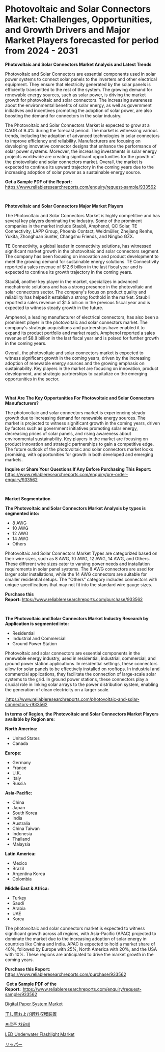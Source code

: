 <p><h1>Photovoltaic and Solar Connectors Market: Challenges, Opportunities, and Growth Drivers and Major Market Players forecasted for period from 2024 - 2031</h1></p><p><strong>Photovoltaic and Solar Connectors Market Analysis and Latest Trends</strong></p>
<p><p>Photovoltaic and Solar Connectors are essential components used in solar power systems to connect solar panels to the inverters and other electrical equipment. They ensure that electricity generated by the solar panels is efficiently transmitted to the rest of the system. The growing demand for renewable energy sources, such as solar power, is driving the market growth for photovoltaic and solar connectors. The increasing awareness about the environmental benefits of solar energy, as well as government initiatives and incentives promoting the adoption of solar power, are also boosting the demand for connectors in the solar industry.</p><p>The Photovoltaic and Solar Connectors Market is expected to grow at a CAGR of 9.4% during the forecast period. The market is witnessing various trends, including the adoption of advanced technologies in solar connectors to improve efficiency and reliability. Manufacturers are focusing on developing innovative connector designs that enhance the performance of solar power systems. Moreover, the increasing investments in solar energy projects worldwide are creating significant opportunities for the growth of the photovoltaic and solar connectors market. Overall, the market is expected to continue its upward trajectory in the coming years due to the increasing adoption of solar power as a sustainable energy source.</p></p>
<p><strong>Get a Sample PDF of the Report:&nbsp;</strong> <a href="https://www.reliableresearchreports.com/enquiry/request-sample/933562">https://www.reliableresearchreports.com/enquiry/request-sample/933562</a></p>
<p>&nbsp;</p>
<p><strong>Photovoltaic and Solar Connectors Major Market Players</strong></p>
<p><p>The Photovoltaic and Solar Connectors Market is highly competitive and has several key players dominating the industry. Some of the prominent companies in the market include Staubli, Amphenol, QC Solar, TE Connectivity, LAPP Group, Phoenix Contact, Weidmüller, Zhejiang Renhe, Yukita, Zhonghuan Sunter, Changshu Friends, and Ningbo GZX.</p><p>TE Connectivity, a global leader in connectivity solutions, has witnessed significant market growth in the photovoltaic and solar connectors segment. The company has been focusing on innovation and product development to meet the growing demand for sustainable energy solutions. TE Connectivity reported a sales revenue of $12.6 billion in the last fiscal year and is expected to continue its growth trajectory in the coming years.</p><p>Staubli, another key player in the market, specializes in advanced mechatronic solutions and has a strong presence in the photovoltaic and solar connectors sector. The company's focus on product quality and reliability has helped it establish a strong foothold in the market. Staubli reported a sales revenue of $1.5 billion in the previous fiscal year and is expected to witness steady growth in the future.</p><p>Amphenol, a leading manufacturer of electrical connectors, has also been a prominent player in the photovoltaic and solar connectors market. The company's strategic acquisitions and partnerships have enabled it to expand its product portfolio and market reach. Amphenol reported a sales revenue of $8.8 billion in the last fiscal year and is poised for further growth in the coming years.</p><p>Overall, the photovoltaic and solar connectors market is expected to witness significant growth in the coming years, driven by the increasing adoption of renewable energy sources and the growing emphasis on sustainability. Key players in the market are focusing on innovation, product development, and strategic partnerships to capitalize on the emerging opportunities in the sector.</p></p>
<p>&nbsp;</p>
<p><strong>What Are The Key Opportunities For Photovoltaic and Solar Connectors Manufacturers?</strong></p>
<p><p>The photovoltaic and solar connectors market is experiencing steady growth due to increasing demand for renewable energy sources. The market is projected to witness significant growth in the coming years, driven by factors such as government initiatives promoting solar energy, decreasing prices of solar panels, and rising awareness about environmental sustainability. Key players in the market are focusing on product innovation and strategic partnerships to gain a competitive edge. The future outlook of the photovoltaic and solar connectors market looks promising, with opportunities for growth in both developed and emerging markets.</p></p>
<p><strong>Inquire or Share Your Questions If Any Before Purchasing This Report:</strong> <a href="https://www.reliableresearchreports.com/enquiry/pre-order-enquiry/933562">https://www.reliableresearchreports.com/enquiry/pre-order-enquiry/933562</a></p>
<p>&nbsp;</p>
<p><strong>Market Segmentation</strong></p>
<p><strong>The Photovoltaic and Solar Connectors Market Analysis by types is segmented into:</strong></p>
<p><ul><li>8 AWG</li><li>10 AWG</li><li>12 AWG</li><li>14 AWG</li><li>Others</li></ul></p>
<p><p>Photovoltaic and Solar Connectors Market Types are categorized based on their wire sizes, such as 8 AWG, 10 AWG, 12 AWG, 14 AWG, and Others. These different wire sizes cater to varying power needs and installation requirements in solar panel systems. The 8 AWG connectors are used for larger solar installations, while the 14 AWG connectors are suitable for smaller residential setups. The "Others" category includes connectors with unique specifications that may not fit into the standard wire gauge sizes.</p></p>
<p><strong>Purchase this Report:&nbsp;</strong><a href="https://www.reliableresearchreports.com/purchase/933562">https://www.reliableresearchreports.com/purchase/933562</a></p>
<p>&nbsp;</p>
<p><strong>The Photovoltaic and Solar Connectors Market Industry Research by Application is segmented into:</strong></p>
<p><ul><li>Residential</li><li>Industrial and Commercial</li><li>Ground Power Station</li></ul></p>
<p><p>Photovoltaic and solar connectors are essential components in the renewable energy industry, used in residential, industrial, commercial, and ground power station applications. In residential settings, these connectors allow for solar panels to be effectively installed on rooftops. In industrial and commercial applications, they facilitate the connection of large-scale solar systems to the grid. In ground power stations, these connectors play a crucial role in linking solar arrays to the power distribution system, enabling the generation of clean electricity on a larger scale.</p></p>
<p><a href="https://www.reliableresearchreports.com/photovoltaic-and-solar-connectors-r933562">&nbsp;https://www.reliableresearchreports.com/photovoltaic-and-solar-connectors-r933562</a></p>
<p><strong>In terms of Region, the Photovoltaic and Solar Connectors Market Players available by Region are:</strong></p>
<p>
    <p> <strong> North America: </strong>
        <ul>
            <li>United States</li>
            <li>Canada</li>
        </ul>
        </p> 
    <p> <strong> Europe: </strong>
        <ul>
            <li>Germany</li>
            <li>France</li>
            <li>U.K.</li>
            <li>Italy</li>
            <li>Russia</li>
        </ul>
        </p> 
    <p> <strong> Asia-Pacific: </strong>
        <ul>
            <li>China</li>
            <li>Japan</li>
            <li>South Korea</li>
            <li>India</li>
            <li>Australia</li>
            <li>China Taiwan</li>
            <li>Indonesia</li>
            <li>Thailand</li>
            <li>Malaysia</li>
        </ul>
        </p> 
    <p> <strong> Latin America: </strong>
        <ul>
            <li>Mexico</li>
            <li>Brazil</li>
            <li>Argentina Korea</li>
            <li>Colombia</li>
        </ul>
        </p> 
    <p> <strong> Middle East & Africa: </strong>
        <ul>
            <li>Turkey</li>
            <li>Saudi</li>
            <li>Arabia</li>
            <li>UAE</li>
            <li>Korea</li>
        </ul>
    </p>
    </p>
<p><p>The photovoltaic and solar connectors market is expected to witness significant growth across all regions, with Asia-Pacific (APAC) projected to dominate the market due to the increasing adoption of solar energy in countries like China and India. APAC is expected to hold a market share of 40%, followed by Europe with 25%, North America with 20%, and the USA with 10%. These regions are anticipated to drive the market growth in the coming years.</p></p>
<p><strong>Purchase this Report: </strong><a href="https://www.reliableresearchreports.com/purchase/933562">https://www.reliableresearchreports.com/purchase/933562</a></p>
<p>&nbsp;<strong>Get a Sample PDF of the Report:&nbsp;&nbsp;</strong><a href="https://www.reliableresearchreports.com/enquiry/request-sample/933562">https://www.reliableresearchreports.com/enquiry/request-sample/933562</a></p>
<p><strong></strong></p>
<p><p><a href="https://github.com/mooaaztarek/Market-Research-Report-List-1/blob/main/digital-paper-system-market.md">Digital Paper System Market</a></p><p><a href="https://github.com/KaliMetz2023/Market-Research-Report-List-1/blob/main/6930152149648.md">干し草および飼料収穫装置</a></p><p><a href="https://github.com/johneahan44556754/Market-Research-Report-List-1/blob/main/1760640159359.md">프로즌 차요테</a></p><p><a href="https://github.com/liliskanaya73/Market-Research-Report-List-1/blob/main/led-underwater-flashlight-market.md">LED Underwater Flashlight Market</a></p><p><a href="https://github.com/JoanaNitzsche/Market-Research-Report-List-1/blob/main/5607645149647.md">リッパー</a></p></p>
